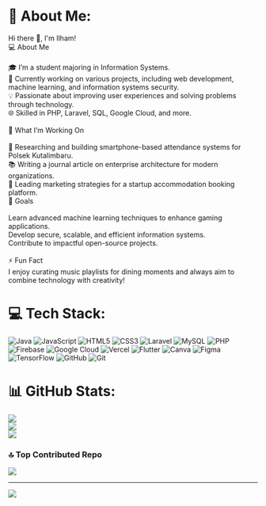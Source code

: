 # 💫 About Me:
Hi there 👋, I'm Ilham!<br>💻 About Me<br><br>🎓 I’m a student majoring in Information Systems.<br>🚀 Currently working on various projects, including web development, machine learning, and information systems security.<br>💡 Passionate about improving user experiences and solving problems through technology.<br>🌐 Skilled in PHP, Laravel, SQL, Google Cloud, and more.<br><br>🔭 What I’m Working On<br><br>🌟 Researching and building smartphone-based attendance systems for Polsek Kutalimbaru.<br>📚 Writing a journal article on enterprise architecture for modern organizations.<br>💼 Leading marketing strategies for a startup accommodation booking platform.<br>🎯 Goals<br><br>Learn advanced machine learning techniques to enhance gaming applications.<br>Develop secure, scalable, and efficient information systems.<br>Contribute to impactful open-source projects.<br><br>⚡ Fun Fact<br>I enjoy curating music playlists for dining moments and always aim to combine technology with creativity!


# 💻 Tech Stack:
![Java](https://img.shields.io/badge/java-%23ED8B00.svg?style=for-the-badge&logo=openjdk&logoColor=white) ![JavaScript](https://img.shields.io/badge/javascript-%23323330.svg?style=for-the-badge&logo=javascript&logoColor=%23F7DF1E) ![HTML5](https://img.shields.io/badge/html5-%23E34F26.svg?style=for-the-badge&logo=html5&logoColor=white) ![CSS3](https://img.shields.io/badge/css3-%231572B6.svg?style=for-the-badge&logo=css3&logoColor=white) ![Laravel](https://img.shields.io/badge/laravel-%23FF2D20.svg?style=for-the-badge&logo=laravel&logoColor=white) ![MySQL](https://img.shields.io/badge/mysql-4479A1.svg?style=for-the-badge&logo=mysql&logoColor=white) ![PHP](https://img.shields.io/badge/php-%23777BB4.svg?style=for-the-badge&logo=php&logoColor=white) ![Firebase](https://img.shields.io/badge/firebase-%23039BE5.svg?style=for-the-badge&logo=firebase) ![Google Cloud](https://img.shields.io/badge/GoogleCloud-%234285F4.svg?style=for-the-badge&logo=google-cloud&logoColor=white) ![Vercel](https://img.shields.io/badge/vercel-%23000000.svg?style=for-the-badge&logo=vercel&logoColor=white) ![Flutter](https://img.shields.io/badge/Flutter-%2302569B.svg?style=for-the-badge&logo=Flutter&logoColor=white) ![Canva](https://img.shields.io/badge/Canva-%2300C4CC.svg?style=for-the-badge&logo=Canva&logoColor=white) ![Figma](https://img.shields.io/badge/figma-%23F24E1E.svg?style=for-the-badge&logo=figma&logoColor=white) ![TensorFlow](https://img.shields.io/badge/TensorFlow-%23FF6F00.svg?style=for-the-badge&logo=TensorFlow&logoColor=white) ![GitHub](https://img.shields.io/badge/github-%23121011.svg?style=for-the-badge&logo=github&logoColor=white) ![Git](https://img.shields.io/badge/git-%23F05033.svg?style=for-the-badge&logo=git&logoColor=white)
# 📊 GitHub Stats:
![](https://github-readme-stats.vercel.app/api?username=IlhamHas13y&theme=github_dark&hide_border=false&include_all_commits=false&count_private=false)<br/>
![](https://github-readme-streak-stats.herokuapp.com/?user=IlhamHas13y&theme=github_dark&hide_border=false)<br/>
![](https://github-readme-stats.vercel.app/api/top-langs/?username=IlhamHas13y&theme=github_dark&hide_border=false&include_all_commits=false&count_private=false&layout=compact)

### 🔝 Top Contributed Repo
![](https://github-contributor-stats.vercel.app/api?username=IlhamHas13y&limit=5&theme=dark&combine_all_yearly_contributions=true)

---
[![](https://visitcount.itsvg.in/api?id=IlhamHas13y&icon=0&color=0)](https://visitcount.itsvg.in)

<!-- Proudly created with GPRM ( https://gprm.itsvg.in ) -->
